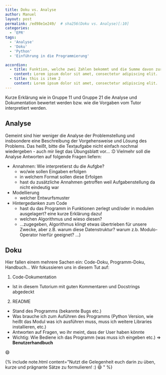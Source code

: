 ```yaml
---
title: Doku vs. Analyse
author: Manuel
layout: post
permalink: /ed98e1e249/  # sha256(Doku vs. Analyse)[:10]
categories:
  - 'EPR'
tags:
  - 'Analyse'
  - 'Doku'
  - 'Python'
  - 'Einführung in die Programmierung'

accordion: 
  - title: Funktion, welche zwei Zahlen bekommt und die Summe davon zurückgibt (returnd)
    content: Lorem ipsum dolor sit amet, consectetur adipiscing elit. 
  - title: this is item 2
    content: Lorem ipsum dolor sit amet, consectetur adipiscing elit.
---
```


Kurze Erklärung wie in Gruppe 11 und Gruppe 21 die Analyse und Dokumentation bewertet werden bzw. wie die Vorgaben vom Tutor interpretiert werden.

## Analyse

Gemeint sind hier weniger die Analyse der Problemstellung und insbsondere eine Beschreibung der Vorgehensweise und Lösung des Problems.
Das heißt, bitte die Textaufgabe nicht einfach nochmal wiedergeben - auch mir liegt das Übungsblatt vor... :D
Vielmehr soll die Analyse Antworten auf folgende Fragen liefern:
- Annahmen: Wie interpretierst du die Aufgbe?
  - wo/wie sollen Eingaben erfolgen
  - in welchem Format sollen diese Erfolgen
  - hast du zusätzliche Annahmen getroffen weil Aufgabenstellung da nicht eindeutig war
- Modellierung
  - welcher Entwurfsmuster
- Hintergedanken zum Code 
  - hast du das Programm in Funktionen zerlegt und/oder in modulen ausgelagert? eine kurze Erklärung dazu!
  - welchen Algorithmus und wieso diesen?
  - ...zugegeben, Algorithmus klingt etwas übertrieben für unsere Zwecke, aber z.B. warum diese Datenstruktur? warum z.b. Modulo-Operator hierfür geeignet? ...)

## Doku

Hier fallen einem mehrere Sachen ein: Code-Doku, Programm-Doku, Handbuch...
Wir fokussieren uns in diesem Tut auf:

1. Code-Dokumentation
  - Ist in diesem Tutorium mit guten Kommentaren und Docstrings abgedeckt
2. README
  - Stand des Programms (bekannte Bugs etc.)
  - Was brauche ich zum Auführen des Programms (Python Version, wie heißt das Modul was ich ausführen muss, muss ich weitere Libraries installieren, etc.)
  - Antworten auf Fragen, wo ihr meint, dass der User haben könnte
  - Wichtig: Wie Bediene ich das Programm (was muss ich eingeben etc.) => **Benutzerhandbuch**

:smile:

{% include note.html content="Nutzt die Gelegenheit euch darin zu üben, kurze und prägnante Sätze zu formulieren! :) :smile: " %}
